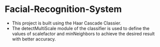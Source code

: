 # Facial-Recognition-System

- This project is built using the Haar Cascade Classier.
- The detectMultiScale module of the classifier is used to define the values of scalefactor and minNeighbors to achieve the desired result with better accuracy. 
